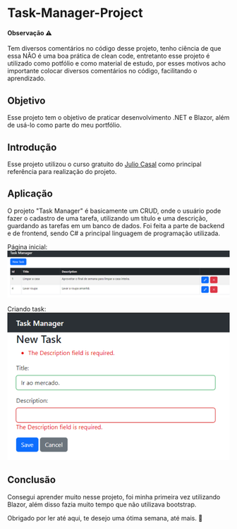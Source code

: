 # Task-Manager-Project

#### Observação :warning:
Tem diversos comentários no código desse projeto, tenho ciência de que essa NÃO é uma boa prática de clean code, entretanto esse projeto é utilizado como potfólio e como material de estudo, por esses motivos acho importante colocar diversos comentários no código, facilitando o aprendizado.

## Objetivo
Esse projeto tem o objetivo de praticar desenvolvimento .NET e Blazor, além de usá-lo como parte do meu portfólio.

## Introdução
Esse projeto utilizou o curso gratuito do [Julio Casal](https://www.youtube.com/watch?v=RBVIclt4sOo&ab_channel=JulioCasal) como principal referência para realização do projeto.

## Aplicação
O projeto "Task Manager" é basicamente um CRUD, onde o usuário pode fazer o cadastro de uma tarefa, utilizando um título e uma descrição, guardando as tarefas em um banco de dados. Foi feita a parte de backend e de frontend, sendo C# a principal linguagem de programação utilizada.

Página inicial: ![](ReadmeFiles/Print%20pagina%20inicial.png)

Criando task: ![](ReadmeFiles/Print%20criando%20task.png)

## Conclusão
Consegui aprender muito nesse projeto, foi minha primeira vez utilizando Blazor, além disso fazia muito tempo que não utilizava bootstrap.

Obrigado por ler até aqui, te desejo uma ótima semana, até mais. :wave:
